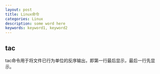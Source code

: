 ```yaml
---
layout: post
title: Linux命令
categories: Linux
description: some word here
keywords: keyword1, keyword2
---
```




## tac

tac命令用于将文件已行为单位的反序输出，即第一行最后显示，最后一行先显示。



